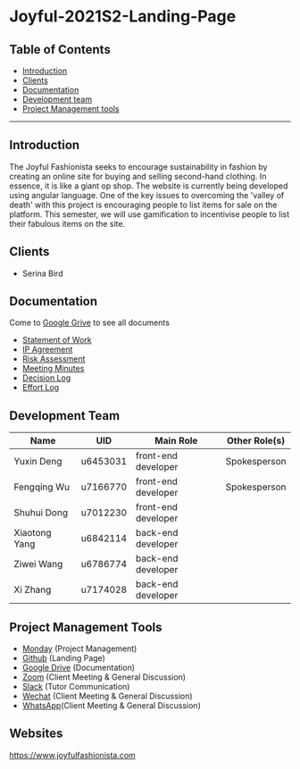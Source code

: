 # Joyful-2021S2-Landing-Page

## Table of Contents

  - <a href="#introduction">Introduction</a>
  - <a href="#clients">Clients</a>
  - <a href="#documentation">Documentation</a>
  - <a href="#development-team">Development team</a>
  - <a href="#project-management-tools">Project Management tools</a>

------

## Introduction

The Joyful Fashionista seeks to encourage sustainability in fashion by creating an online site for buying and selling second-hand clothing. In essence, it is like a giant op shop. The website is currently being developed using angular language. One of the key issues to overcoming the 'valley of death' with this project is encouraging people to list items for sale on the platform. This semester, we will use gamification to incentivise people to list their fabulous items on the site.


## Clients

* Serina Bird


## Documentation 

Come to <a href="https://drive.google.com/drive/folders/1bM7bPwph3emiZHA4MKNawz3mOIQRuwcr">Google Grive</a> to see all documents

  - <a href="https://drive.google.com/drive/folders/1ih3bu5RZNfCrxNHkSXXCRWBYHviR1FZS">Statement of Work</a>
  - <a href="https://drive.google.com/drive/folders/1ih3bu5RZNfCrxNHkSXXCRWBYHviR1FZS">IP Agreement</a>
  - <a href="https://docs.google.com/spreadsheets/d/135tnksvztsENmrAN8_4aWGw-TsDllTpG/edit#gid=905910261">Risk Assessment</a>
  - <a href="https://drive.google.com/drive/folders/1ucczkT4phnvoJPcNjaxpIVCvHBDNjDbB">Meeting Minutes</a>
  - <a href="https://docs.google.com/spreadsheets/d/1qLa_uOHhZtF04Zk3fwyRBSxNu5ZIYoOU/edit#gid=1651838644">Decision Log</a>
  - <a href="https://docs.google.com/spreadsheets/d/1X7alFyF19H8Q740mzGUBw4gNJxWufAUl/edit?rtpof=true#gid=1900046088">Effort Log</a>


## Development Team

| Name              | UID      | Main Role           | Other Role(s)   |
| ----------------- | -------- | ------------------- | --------------- |
| Yuxin Deng        | u6453031 | front-end developer |  Spokesperson   |
| Fengqing Wu       | u7166770 | front-end developer |  Spokesperson   |
| Shuhui Dong       | u7012230 | front-end developer |                 |
| Xiaotong Yang     | u6842114 | back-end developer  |                 |
| Ziwei Wang        | u6786774 | back-end developer  |                 |
| Xi Zhang          | u7174028 | back-end developer  |                 |

## Project Management Tools

* [Monday](https://edgar167986.monday.com/boards/1536137499) (Project Management)
* [Github](https://github.com/u6453031/Joyful/tree/main) (Landing Page)
* [Google Drive](https://drive.google.com/drive/folders/1EYXEEm-YDQSSjJCPR3694MO68n5TeR-T) (Documentation)
* [Zoom](https://zoom.us) (Client Meeting & General Discussion)
* [Slack](https://app.slack.com/client/T01LSELGRL3/C01Q9FTLC04) (Tutor Communication)
* [Wechat](https://web.wechat.com/?lang=en) (Client Meeting & General Discussion)
* [WhatsApp](https://web.whatsapp.com)(Client Meeting & General Discussion)

## Websites
https://www.joyfulfashionista.com


